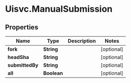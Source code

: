 # Uisvc.ManualSubmission

## Properties

Name | Type | Description | Notes
------------ | ------------- | ------------- | -------------
**fork** | **String** |  | [optional] 
**headSha** | **String** |  | [optional] 
**submittedBy** | **String** |  | [optional] 
**all** | **Boolean** |  | [optional] 



